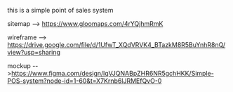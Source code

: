 this is a simple point of sales system

sitemap --> https://www.gloomaps.com/4rYQjhmRmK

wireframe --> https://drive.google.com/file/d/1UfwT_XQdVRVK4_BTazkM8R5BuYnhR8nQ/view?usp=sharing

mockup  -->https://www.figma.com/design/lqVJQNABpZHR6NR5gchHKK/Simple-POS-system?node-id=1-60&t=X7Krnb6lJRMEfQvO-0
